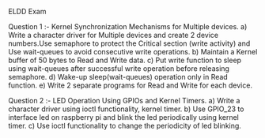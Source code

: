 ELDD Exam

Question 1 :-
Kernel Synchronization Mechanisms for Multiple devices.
a) Write a character driver for Multiple devices and create 2 device numbers.Use
semaphore to protect the Critical section (write activity) and Use wait-queues to
avoid consecutive write operations.
b) Maintain a Kernel buffer of 50 bytes to Read and Write data.
c) Put write function to sleep using wait-queues after successful write operation
before releasing semaphore.
d) Wake-up sleep(wait-queues) operation only in Read function.
e) Write 2 separate programs for Read and Write for each device.


Question 2 :-
LED Operation Using GPIOs and Kernel Timers.
a) Write a character driver using ioctl functionality, kernel timer.
b) Use GPIO_23 to interface led on raspberry pi and blink the led periodically
using kernel timer.
c) Use ioctl functionality to change the periodicity of led blinking.
